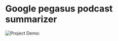 # Google pegasus podcast summarizer

![Project Demo:](https://github.com/megashyam/LLMs/blob/main/Pegasus%20podcast%20summarizer/data/demo.gif)
